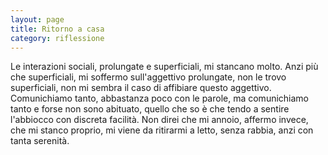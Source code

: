 ```yaml
--- 
layout: page
title: Ritorno a casa
category: riflessione
---
```


Le interazioni sociali, prolungate e superficiali, mi stancano molto. Anzi più
che superficiali, mi soffermo sull'aggettivo prolungate, non le trovo
superficiali, non mi sembra il caso di affibiare questo aggettivo. Comunichiamo
tanto, abbastanza poco con le parole, ma comunichiamo tanto e forse non sono
abituato, quello che so è che tendo a sentire l'abbiocco con discreta facilità.
Non direi che mi annoio, affermo invece, che mi stanco proprio, mi viene da
ritirarmi a letto, senza rabbia, anzi con tanta serenità.
